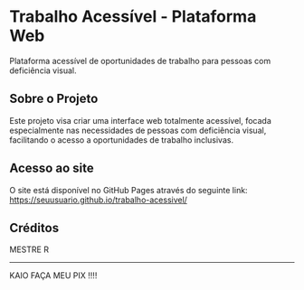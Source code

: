 
# Trabalho Acessível - Plataforma Web

Plataforma acessível de oportunidades de trabalho para pessoas com deficiência visual.

## Sobre o Projeto

Este projeto visa criar uma interface web totalmente acessível, focada especialmente nas necessidades de pessoas com deficiência visual, facilitando o acesso a oportunidades de trabalho inclusivas.

## Acesso ao site

O site está disponível no GitHub Pages através do seguinte link:
https://seuusuario.github.io/trabalho-acessivel/

## Créditos

MESTRE R

---

KAIO FAÇA MEU PIX !!!!
